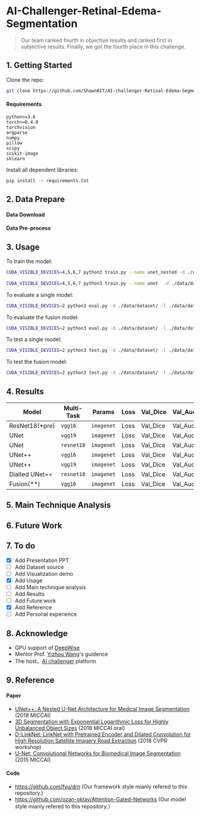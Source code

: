 # AI-Challenger-Retinal-Edema-Segmentation
> Our team ranked fourth in objective results and ranked first in subjective results. Finally, we got the fourth place in this challenge.


## 1. Getting Started

Clone the repo:

  ```bash
  git clone https://github.com/ShawnBIT/AI-challenger-Retinal-Edema-Segmentation.git
  ```

#### Requirements
 ```
python>=3.6
torch>=0.4.0
torchvision
argparse
numpy
pillow
scipy
scikit-image
sklearn
 ```
 Install all dependent libraries:
  ```bash
  pip install -r requirements.txt
  ```
 
## 2. Data Prepare 

#### Data Download

#### Data Pre-process


## 3. Usage
To train the model:
```bash
CUDA_VISIBLE_DEVICES=4,5,6,7 python3 train.py --name unet_nested -d ./data/dataset/ -l ./data/data_path --batch-size 16 -j 16 --epochs 100 -o Adam --lr 0.001 --lr-mode poly --momentum 0.9 --loss mix_33
  
CUDA_VISIBLE_DEVICES=4,5,6,7 python3 train.py --name unet  -d ./data/dataset/ -l ./data/data_path --batch-size 32 -j 32 --epochs 100 -o Adam --lr 0.001 --step 20 --momentum 0.9 --loss mix_3
  ```
To evaluate a single model:
```bash
CUDA_VISIBLE_DEVICES=2 python3 eval.py -d ./data/dataset/ -l ./data/data_path -j 32 --vis --seg-name unet_nested --seg-path result/ori_3D/train/unet_nested_nopre_mix_33_NEW_multi_2_another/checkpoint/model_best.pth.tar
  ```
To evaluate the fusion model:
```bash
CUDA_VISIBLE_DEVICES=2 python3 eval.py -d ./data/dataset/ -l ./data/data_path -j 32 --vis --fusion 
  ```
To test a single model:
```bash
CUDA_VISIBLE_DEVICES=2 python3 test.py -d ./data/dataset/ -l ./data/data_path -j 32 --seg --det --seg-name unet_nested --seg-path result/ori_3D/train/unet_nested_nopre_mix_33_NEW_multi_2_another/checkpoint/model_best.pth.tar
  ```
To test the fusion model:
```bash
CUDA_VISIBLE_DEVICES=2 python3 test.py -d ./data/dataset/ -l ./data/data_path -j 32 --seg --det --fusion
  ```
  
## 4. Results

| Model |Multi-Task| Params| Loss| Val_Dice| Val_Auc| Test_Dice| Test_Auc|
|---|---|---|---|---|---|---|---
| ResNet18(*pre)  |`vgg16`| `imagenet` | Loss| Val_Dice| Val_Auc| Test_Dice| Test_Auc|
| UNet            |`vgg19`| `imagenet` | Loss| Val_Dice| Val_Auc| Test_Dice| Test_Auc|
| UNet            |`resnet18`| `imagenet` | Loss| Val_Dice| Val_Auc| Test_Dice| Test_Auc|
| UNet++          |`vgg16`| `imagenet` | Loss| Val_Dice| Val_Auc| Test_Dice| Test_Auc|
| UNet++          |`vgg19`| `imagenet` | Loss| Val_Dice| Val_Auc| Test_Dice| Test_Auc|
| Dialted UNet++  |`resnet18`| `imagenet` | Loss| Val_Dice| Val_Auc| Test_Dice| Test_Auc|
| Fusion(**)      |`vgg16`| `imagenet` | Loss| Val_Dice| Val_Auc| Test_Dice| Test_Auc|


## 5. Main Technique Analysis

## 6. Future Work

## 7. To do
- [x] Add Presentation PPT
- [ ] Add Dataset source
- [ ] Add Visualization demo
- [x] Add Usage
- [ ] Add Main technique analysis
- [ ] Add Results
- [ ] Add Future work
- [x] Add Reference
- [ ] Add Personal experience

## 8. Acknowledge
 * GPU support of [DeepWise](http://www.deepwise.com/) 
 * Mentor Prof. [Yizhou Wang](http://www.idm.pku.edu.cn/staff/wangyizhou/)'s guidence
 * The host，[AI challenger](https://challenger.ai/) platform

## 9. Reference
#### Paper
 * [UNet++: A Nested U-Net Architecture for Medical Image Segmentation](https://arxiv.org/pdf/1807.10165.pdf) (2018 MICCAI)
 * [3D Segmentation with Exponential Logarithmic Loss for Highly Unbalanced Object Sizes](https://arxiv.org/pdf/1809.00076.pdf) (2018 MICCAI oral)
 * [D-LinkNet: LinkNet with Pretrained Encoder and Dilated Convolution for High Resolution Satellite Imagery Road Extraction](http://openaccess.thecvf.com/content_cvpr_2018_workshops/papers/w4/Zhou_D-LinkNet_LinkNet_With_CVPR_2018_paper.pdf) (2018 CVPR workshop)
 * [U-Net: Convolutional Networks for Biomedical Image Segmentation](https://arxiv.org/pdf/1505.04597.pdf) (2015 MICCAI)

#### Code
 * https://github.com/fyu/drn (Our framework style mianly refered to this repository.)
 * https://github.com/ozan-oktay/Attention-Gated-Networks (Our model style mianly refered to this repository.）
  
